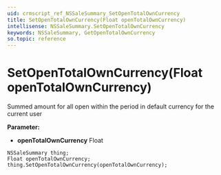 ```yaml
---
uid: crmscript_ref_NSSaleSummary_SetOpenTotalOwnCurrency
title: SetOpenTotalOwnCurrency(Float openTotalOwnCurrency)
intellisense: NSSaleSummary.SetOpenTotalOwnCurrency
keywords: NSSaleSummary, GetOpenTotalOwnCurrency
so.topic: reference
---
```


# SetOpenTotalOwnCurrency(Float openTotalOwnCurrency)

Summed amount for all open within the period in default currency for the current user

**Parameter:** 
* **openTotalOwnCurrency** Float

```crmscript
NSSaleSummary thing;
Float openTotalOwnCurrency;
thing.SetOpenTotalOwnCurrency(openTotalOwnCurrency);
```

